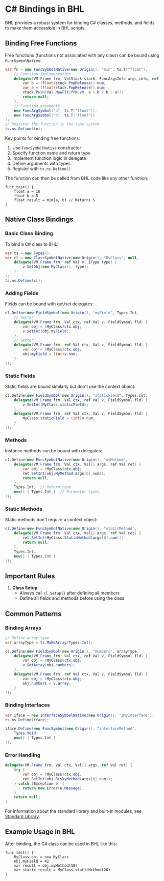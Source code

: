 # C# Bindings in BHL

BHL provides a robust system for binding C# classes, methods, and fields to make them accessible in BHL scripts.

## Binding Free Functions

Free functions (functions not associated with any class) can be bound using `FuncSymbolNative`:

```csharp
var fn = new FuncSymbolNative(new Origin(), "min", ts.T("float"),
    // Function implementation
    delegate(VM.Frame frm, ValStack stack, FuncArgsInfo args_info, ref BHS status) { 
        var b = (float)stack.PopRelease().num;
        var a = (float)stack.PopRelease().num;
        stack.Push(Val.NewFlt(frm.vm, a > b ? b : a)); 
        return null;
    },
    // Function arguments
    new FuncArgSymbol("a", ts.T("float")),
    new FuncArgSymbol("b", ts.T("float"))
);
// Register the function in the type system
ts.ns.Define(fn);
```

Key points for binding free functions:
1. Use `FuncSymbolNative` constructor
2. Specify function name and return type
3. Implement function logic in delegate
4. Define arguments with types
5. Register with `ts.ns.Define()`

The function can then be called from BHL code like any other function:

```bhl
func test() {
    float a = 10
    float b = 5
    float result = min(a, b) // Returns 5
}
```

## Native Class Bindings

### Basic Class Binding

To bind a C# class to BHL:

```csharp
var ts = new Types();
var cl = new ClassSymbolNative(new Origin(), "MyClass", null,
    delegate(VM.Frame frm, ref Val v, IType type) { 
        v.SetObj(new MyClass(), type);
    }
);
ts.ns.Define(cl);
```

### Adding Fields

Fields can be bound with get/set delegates:

```csharp
cl.Define(new FieldSymbol(new Origin(), "myField", Types.Int,
    // Getter
    delegate(VM.Frame frm, Val ctx, ref Val v, FieldSymbol fld) {
        var obj = (MyClass)ctx.obj;
        v.SetInt(obj.myField);
    },
    // Setter
    delegate(VM.Frame frm, ref Val ctx, Val v, FieldSymbol fld) {
        var obj = (MyClass)ctx.obj;
        obj.myField = (int)v.num;
    }
));
```

### Static Fields

Static fields are bound similarly but don't use the context object:

```csharp
cl.Define(new FieldSymbol(new Origin(), "staticField", Types.Int,
    delegate(VM.Frame frm, Val ctx, ref Val v, FieldSymbol fld) {
        v.SetInt(MyClass.staticField);
    },
    delegate(VM.Frame frm, ref Val ctx, Val v, FieldSymbol fld) {
        MyClass.staticField = (int)v.num;
    }
));
```

### Methods

Instance methods can be bound with delegates:

```csharp
cl.Define(new FuncSymbolNative(new Origin(), "myMethod",
    delegate(VM.Frame frm, Val ctx, Val[] args, ref Val ret) {
        var obj = (MyClass)ctx.obj;
        ret.SetInt(obj.MyMethod(args[0].num));
        return null;
    },
    Types.Int,  // Return type
    new[] { Types.Int }  // Parameter types
));
```

### Static Methods

Static methods don't require a context object:

```csharp
cl.Define(new FuncSymbolNative(new Origin(), "staticMethod",
    delegate(VM.Frame frm, Val ctx, Val[] args, ref Val ret) {
        ret.SetInt(MyClass.StaticMethod(args[0].num));
        return null;
    },
    Types.Int,
    new[] { Types.Int }
));
```

## Important Rules

1. **Class Setup**
   - Always call `cl.Setup()` after defining all members
   - Define all fields and methods before using the class

## Common Patterns

### Binding Arrays

```csharp
// Define array type
var arrayType = ts.MakeArray(Types.Int);

cl.Define(new FieldSymbol(new Origin(), "numbers", arrayType,
    delegate(VM.Frame frm, Val ctx, ref Val v, FieldSymbol fld) {
        var obj = (MyClass)ctx.obj;
        v.SetArray(obj.numbers);
    },
    delegate(VM.Frame frm, ref Val ctx, Val v, FieldSymbol fld) {
        var obj = (MyClass)ctx.obj;
        obj.numbers = v.array;
    }
));
```

### Binding Interfaces

```csharp
var iface = new InterfaceSymbolNative(new Origin(), "IMyInterface");
ts.ns.Define(iface);

iface.Define(new FuncSymbol(new Origin(), "interfaceMethod",
    Types.Void,
    new[] { Types.Int }
));
```

### Error Handling

```csharp
delegate(VM.Frame frm, Val ctx, Val[] args, ref Val ret) {
    try {
        var obj = (MyClass)ctx.obj;
        ret.SetInt(obj.RiskyMethod(args[0].num));
    } catch (Exception e) {
        return new Error(e.Message);
    }
    return null;
}
```

For information about the standard library and built-in modules, see [Standard Library](standard-library.md).

## Example Usage in BHL

After binding, the C# class can be used in BHL like this:

```bhl
func test() {
    MyClass obj = new MyClass
    obj.myField = 42
    var result = obj.myMethod(10)
    var static_result = MyClass.staticMethod(20)
}
```
